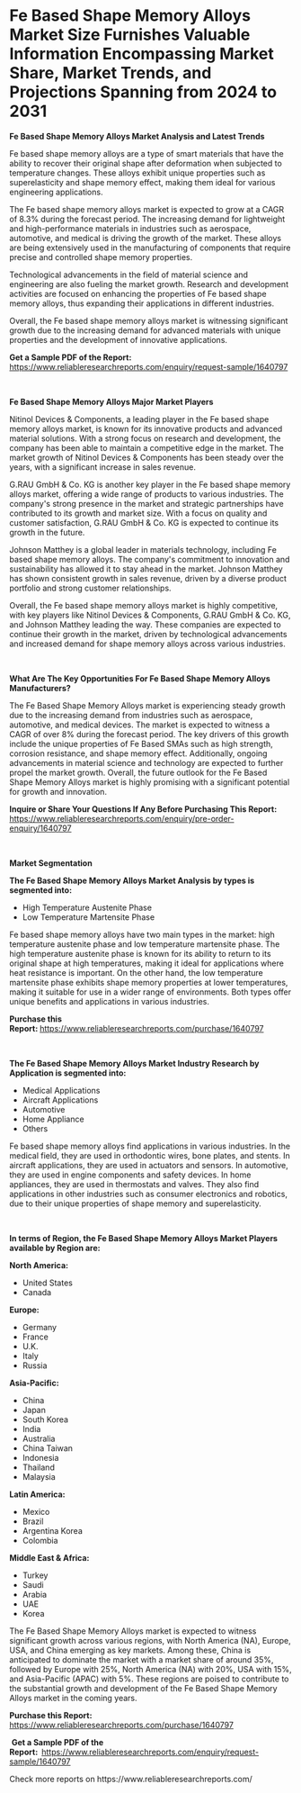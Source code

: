 <p><h1>Fe Based Shape Memory Alloys Market Size Furnishes Valuable Information Encompassing Market Share, Market Trends, and Projections Spanning from 2024 to 2031</h1></p><p><strong>Fe Based Shape Memory Alloys Market Analysis and Latest Trends</strong></p>
<p><p>Fe based shape memory alloys are a type of smart materials that have the ability to recover their original shape after deformation when subjected to temperature changes. These alloys exhibit unique properties such as superelasticity and shape memory effect, making them ideal for various engineering applications.</p><p>The Fe based shape memory alloys market is expected to grow at a CAGR of 8.3% during the forecast period. The increasing demand for lightweight and high-performance materials in industries such as aerospace, automotive, and medical is driving the growth of the market. These alloys are being extensively used in the manufacturing of components that require precise and controlled shape memory properties.</p><p>Technological advancements in the field of material science and engineering are also fueling the market growth. Research and development activities are focused on enhancing the properties of Fe based shape memory alloys, thus expanding their applications in different industries.</p><p>Overall, the Fe based shape memory alloys market is witnessing significant growth due to the increasing demand for advanced materials with unique properties and the development of innovative applications.</p></p>
<p><strong>Get a Sample PDF of the Report:&nbsp;</strong> <a href="https://www.reliableresearchreports.com/enquiry/request-sample/1640797">https://www.reliableresearchreports.com/enquiry/request-sample/1640797</a></p>
<p>&nbsp;</p>
<p><strong>Fe Based Shape Memory Alloys Major Market Players</strong></p>
<p><p>Nitinol Devices & Components, a leading player in the Fe based shape memory alloys market, is known for its innovative products and advanced material solutions. With a strong focus on research and development, the company has been able to maintain a competitive edge in the market. The market growth of Nitinol Devices & Components has been steady over the years, with a significant increase in sales revenue.</p><p>G.RAU GmbH & Co. KG is another key player in the Fe based shape memory alloys market, offering a wide range of products to various industries. The company's strong presence in the market and strategic partnerships have contributed to its growth and market size. With a focus on quality and customer satisfaction, G.RAU GmbH & Co. KG is expected to continue its growth in the future.</p><p>Johnson Matthey is a global leader in materials technology, including Fe based shape memory alloys. The company's commitment to innovation and sustainability has allowed it to stay ahead in the market. Johnson Matthey has shown consistent growth in sales revenue, driven by a diverse product portfolio and strong customer relationships.</p><p>Overall, the Fe based shape memory alloys market is highly competitive, with key players like Nitinol Devices & Components, G.RAU GmbH & Co. KG, and Johnson Matthey leading the way. These companies are expected to continue their growth in the market, driven by technological advancements and increased demand for shape memory alloys across various industries.</p></p>
<p>&nbsp;</p>
<p><strong>What Are The Key Opportunities For Fe Based Shape Memory Alloys Manufacturers?</strong></p>
<p><p>The Fe Based Shape Memory Alloys market is experiencing steady growth due to the increasing demand from industries such as aerospace, automotive, and medical devices. The market is expected to witness a CAGR of over 8% during the forecast period. The key drivers of this growth include the unique properties of Fe Based SMAs such as high strength, corrosion resistance, and shape memory effect. Additionally, ongoing advancements in material science and technology are expected to further propel the market growth. Overall, the future outlook for the Fe Based Shape Memory Alloys market is highly promising with a significant potential for growth and innovation.</p></p>
<p><strong>Inquire or Share Your Questions If Any Before Purchasing This Report:</strong> <a href="https://www.reliableresearchreports.com/enquiry/pre-order-enquiry/1640797">https://www.reliableresearchreports.com/enquiry/pre-order-enquiry/1640797</a></p>
<p>&nbsp;</p>
<p><strong>Market Segmentation</strong></p>
<p><strong>The Fe Based Shape Memory Alloys Market Analysis by types is segmented into:</strong></p>
<p><ul><li>High Temperature Austenite Phase</li><li>Low Temperature Martensite Phase</li></ul></p>
<p><p>Fe based shape memory alloys have two main types in the market: high temperature austenite phase and low temperature martensite phase. The high temperature austenite phase is known for its ability to return to its original shape at high temperatures, making it ideal for applications where heat resistance is important. On the other hand, the low temperature martensite phase exhibits shape memory properties at lower temperatures, making it suitable for use in a wider range of environments. Both types offer unique benefits and applications in various industries.</p></p>
<p><strong>Purchase this Report:&nbsp;</strong><a href="https://www.reliableresearchreports.com/purchase/1640797">https://www.reliableresearchreports.com/purchase/1640797</a></p>
<p>&nbsp;</p>
<p><strong>The Fe Based Shape Memory Alloys Market Industry Research by Application is segmented into:</strong></p>
<p><ul><li>Medical Applications</li><li>Aircraft Applications</li><li>Automotive</li><li>Home Appliance</li><li>Others</li></ul></p>
<p><p>Fe based shape memory alloys find applications in various industries. In the medical field, they are used in orthodontic wires, bone plates, and stents. In aircraft applications, they are used in actuators and sensors. In automotive, they are used in engine components and safety devices. In home appliances, they are used in thermostats and valves. They also find applications in other industries such as consumer electronics and robotics, due to their unique properties of shape memory and superelasticity.</p></p>
<p>&nbsp;</p>
<p><strong>In terms of Region, the Fe Based Shape Memory Alloys Market Players available by Region are:</strong></p>
<p>
    <p> <strong> North America: </strong>
        <ul>
            <li>United States</li>
            <li>Canada</li>
        </ul>
        </p> 
    <p> <strong> Europe: </strong>
        <ul>
            <li>Germany</li>
            <li>France</li>
            <li>U.K.</li>
            <li>Italy</li>
            <li>Russia</li>
        </ul>
        </p> 
    <p> <strong> Asia-Pacific: </strong>
        <ul>
            <li>China</li>
            <li>Japan</li>
            <li>South Korea</li>
            <li>India</li>
            <li>Australia</li>
            <li>China Taiwan</li>
            <li>Indonesia</li>
            <li>Thailand</li>
            <li>Malaysia</li>
        </ul>
        </p> 
    <p> <strong> Latin America: </strong>
        <ul>
            <li>Mexico</li>
            <li>Brazil</li>
            <li>Argentina Korea</li>
            <li>Colombia</li>
        </ul>
        </p> 
    <p> <strong> Middle East & Africa: </strong>
        <ul>
            <li>Turkey</li>
            <li>Saudi</li>
            <li>Arabia</li>
            <li>UAE</li>
            <li>Korea</li>
        </ul>
    </p>
    </p>
<p><p>The Fe Based Shape Memory Alloys market is expected to witness significant growth across various regions, with North America (NA), Europe, USA, and China emerging as key markets. Among these, China is anticipated to dominate the market with a market share of around 35%, followed by Europe with 25%, North America (NA) with 20%, USA with 15%, and Asia-Pacific (APAC) with 5%. These regions are poised to contribute to the substantial growth and development of the Fe Based Shape Memory Alloys market in the coming years.</p></p>
<p><strong>Purchase this Report: </strong><a href="https://www.reliableresearchreports.com/purchase/1640797">https://www.reliableresearchreports.com/purchase/1640797</a></p>
<p>&nbsp;<strong>Get a Sample PDF of the Report:&nbsp;&nbsp;</strong><a href="https://www.reliableresearchreports.com/enquiry/request-sample/1640797">https://www.reliableresearchreports.com/enquiry/request-sample/1640797</a></p>
<p><strong></strong></p>
<p>Check more reports on https://www.reliableresearchreports.com/</p>